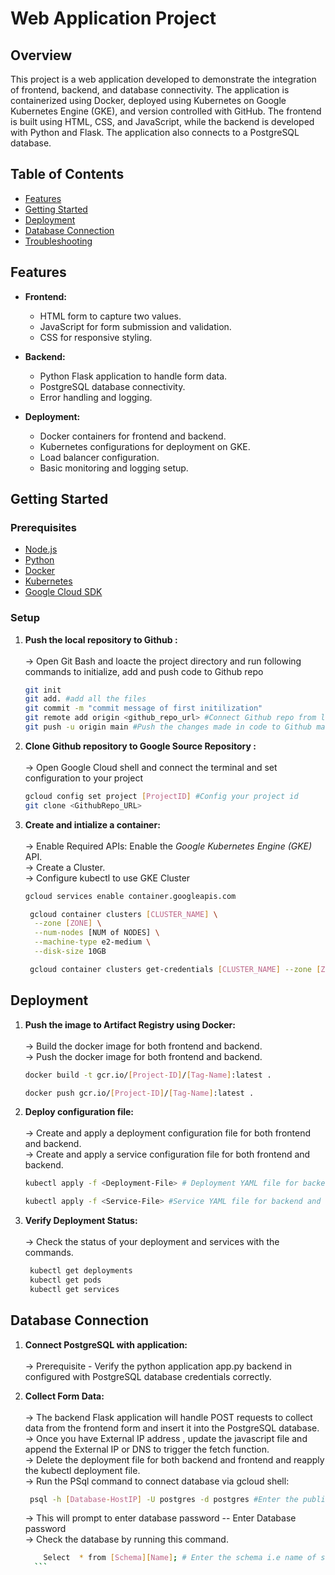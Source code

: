 # Web Application Project

## Overview

This project is a web application developed to demonstrate the integration of frontend, backend, and database connectivity. The application is containerized using Docker, deployed using Kubernetes on Google Kubernetes Engine (GKE), and version controlled with GitHub. The frontend is built using HTML, CSS, and JavaScript, while the backend is developed with Python and Flask. The application also connects to a PostgreSQL database.

## Table of Contents

- [Features](#features)
- [Getting Started](#getting-started)
- [Deployment](#deployment)
- [Database Connection](#database-connection)
- [Troubleshooting](#troubleshooting)


## Features

- **Frontend:**
  - HTML form to capture two values.
  - JavaScript for form submission and validation.
  - CSS for responsive styling.
  
- **Backend:**
  - Python Flask application to handle form data.
  - PostgreSQL database connectivity.
  - Error handling and logging.

- **Deployment:**
  - Docker containers for frontend and backend.
  - Kubernetes configurations for deployment on GKE.
  - Load balancer configuration.
  - Basic monitoring and logging setup.

## Getting Started

### Prerequisites

- [Node.js](https://nodejs.org/)
- [Python](https://www.python.org/)
- [Docker](https://www.docker.com/)
- [Kubernetes](https://kubernetes.io/)
- [Google Cloud SDK](https://cloud.google.com/sdk)

### Setup

1. **Push the local repository to Github :** <br><br>
 -> Open Git Bash and loacte the project directory and run following commands to initialize, add and push code to Github repo
   ```sh
   git init
   git add. #add all the files
   git commit -m "commit message of first initilization"
   git remote add origin <github_repo_url> #Connect Github repo from local machine
   git push -u origin main #Push the changes made in code to Github main branch
   

3. **Clone Github repository to Google Source Repository :** <br><br>
-> Open Google Cloud shell and connect the terminal and set configuration to your project
   ```sh
   gcloud config set project [ProjectID] #Config your project id
   git clone <GithubRepo_URL>
   
4. **Create and intialize a container:** <br><br>
-> Enable Required APIs: Enable the *Google Kubernetes Engine (GKE)* API. <br>
-> Create a Cluster. <br>
-> Configure kubectl to use GKE Cluster <br>
   
   ```sh
   gcloud services enable container.googleapis.com
   ```

    ```bash
     gcloud container clusters [CLUSTER_NAME] \
      --zone [ZONE] \
      --num-nodes [NUM of NODES] \
      --machine-type e2-medium \
      --disk-size 10GB
    ```

    ```bash
     gcloud container clusters get-credentials [CLUSTER_NAME] --zone [ZONE]
    ```

## Deployment

1. **Push the image to Artifact Registry using Docker:** <br><br>
-> Build the docker image for both frontend and backend. <br>
-> Push the docker image for both frontend and backend. <br>
   ```bash
   docker build -t gcr.io/[Project-ID]/[Tag-Name]:latest .
   ```
   ```bash
   docker push gcr.io/[Project-ID]/[Tag-Name]:latest .
   ``` 
2. **Deploy configuration file:** <br><br>
-> Create and apply a deployment configuration file for both frontend and backend. <br>
-> Create and apply a service configuration file for both frontend and backend. <br>
   ```bash
   kubectl apply -f <Deployment-File> # Deployment YAML file for backend and frontend
   ```
   ```bash
   kubectl apply -f <Service-File> #Service YAML file for backend and frontend
   ```
3. **Verify Deployment Status:** <br><br>
-> Check the status of your deployment and services with the commands. <br>
    ```bash
     kubectl get deployments
     kubectl get pods
     kubectl get services
     ```

## Database Connection

1. **Connect PostgreSQL with application:** <br><br>
-> Prerequisite - Verify the python application app.py backend in configured with PostgreSQL database credentials correctly. <br>

2. **Collect Form Data:** <br><br>
-> The backend Flask application will handle POST requests to collect data from the frontend form and insert it into the PostgreSQL database. <br>
-> Once you have External IP address , update the javascript file and append the External IP or DNS to trigger the fetch function.<br>
-> Delete the deployment file for both backend and frontend and reapply the kubectl deployment file. <br>
-> Run the PSql command to connect database via gcloud shell: <br> 
      ```bash
       psql -h [Database-HostIP] -U postgres -d postgres #Enter the public IP of PostgreSQL database
     ```

   -> This will prompt to enter database password -- Enter Database password <br>
   -> Check the database by running this command. <br>
     ```bash
         Select  * from [Schema][Name]; # Enter the schema i.e name of schema where table resides and Name is the database table name
       ```
